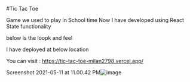 #Tic Tac Toe 

Game we used to play in School time 
Now I have developed using React State functionality 

below is the loopk and feel

I have deployed at below location 

You can visit : 
https://tic-tac-toe-milan2798.vercel.app/

Screenshot 2021-05-11 at 11.00.42 PM![image](https://user-images.githubusercontent.com/41838197/117859577-d013a700-b2ac-11eb-8216-fc7ba4f1f1f8.png)
